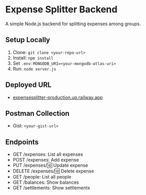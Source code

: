 # Expense Splitter Backend

A simple Node.js backend for splitting expenses among groups.

## Setup Locally
1. Clone: `git clone <your-repo-url>`
2. Install: `npm install`
3. Set `.env`: `MONGODB_URI=<your-mongodb-atlas-uri>`
4. Run: `node server.js`

## Deployed URL
- [expensesplitter-production.up.railway.app](expensesplitter-production.up.railway.app)

## Postman Collection
- Gist: `<your-gist-url>`

## Endpoints
- GET /expenses: List all expenses
- POST /expenses: Add expense
- PUT /expenses/:id: Update expense
- DELETE /expenses/:id: Delete expense
- GET /people: List all people
- GET /balances: Show balances
- GET /settlements: Show settlements
